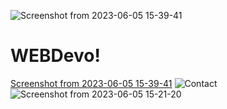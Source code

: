 ![Screenshot from 2023-06-05 15-39-41](https://github.com/KAnnAN-M-D/KAnnAN-M-D.github.io/assets/133194783/ffa6d802-77ed-441e-877a-f15dff62a40f)
# WEBDevo!

[Screenshot from 2023-06-05 15-39-41](https://github.com/KAnnAN-M-D/KAnnAN-M-D.github.io/assets/133194783/469d04a6-126e-4865-a5fa-8ba9da1ebe91)
![Contact](https://github.com/KAnnAN-M-D/KAnnAN-M-D.github.io/assets/133194783/87328d2d-fa24-4f6d-9a70-51a4ca27d9e3)
![Screenshot from 2023-06-05 15-21-20](https://github.com/KAnnAN-M-D/KAnnAN-M-D.github.io/assets/133194783/145b07fb-d95a-429f-8358-abf79bdaf779)
